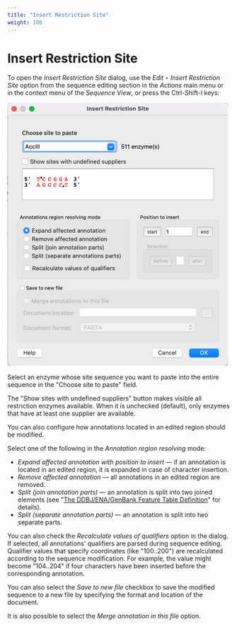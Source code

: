 ```yaml
---
title: "Insert Restriction Site"
weight: 100
---
```


# Insert Restriction Site

To open the _Insert Restriction Site_ dialog, use the _Edit ‣ Insert Restriction Site_ option from the sequence editing section in the _Actions_ main menu or in the context menu of the _Sequence View_, or press the Ctrl-Shift-I keys:

![](/images/113541166/113541169.png)

Select an enzyme whose site sequence you want to paste into the entire sequence in the "Choose site to paste" field.

The "Show sites with undefined suppliers" button makes visible all restriction enzymes available. When it is unchecked (default), only enzymes that have at least one supplier are available.

You can also configure how annotations located in an edited region should be modified.

Select one of the following in the _Annotation region resolving_ mode:

* _Expand affected annotation with position to insert_ — if an annotation is located in an edited region, it is expanded in case of character insertion.
* _Remove affected annotation_ — all annotations in an edited region are removed.
* _Split (join annotation parts)_ — an annotation is split into two joined elements (see "[The DDBJ/ENA/GenBank Feature Table Definition](http://www.insdc.org/files/feature_table.html)" for details).
* _Split (separate annotation parts)_ — an annotation is split into two separate parts.

You can also check the _Recalculate values of qualifiers_ option in the dialog. If selected, all annotations' qualifiers are parsed during sequence editing. Qualifier values that specify coordinates (like "100..200") are recalculated according to the sequence modification. For example, the value might become "104..204" if four characters have been inserted before the corresponding annotation.

You can also select the _Save to new file_ checkbox to save the modified sequence to a new file by specifying the format and location of the document.

It is also possible to select the _Merge annotation in this file_ option.